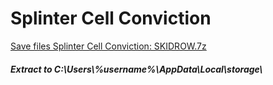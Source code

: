 # Splinter Cell Conviction
[Save files Splinter Cell Conviction: SKIDROW.7z](SKIDROW.7z?raw=true)
##### Extract to C:\Users\\%username%\AppData\Local\storage\